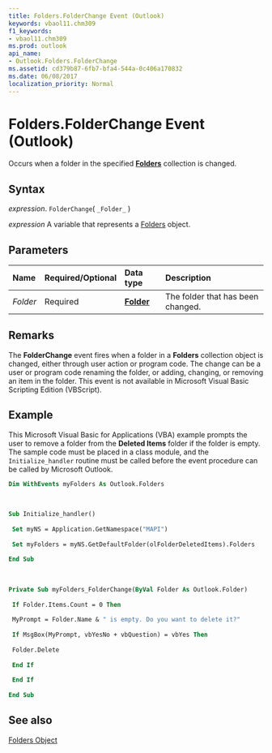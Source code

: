 ```yaml
---
title: Folders.FolderChange Event (Outlook)
keywords: vbaol11.chm309
f1_keywords:
- vbaol11.chm309
ms.prod: outlook
api_name:
- Outlook.Folders.FolderChange
ms.assetid: cd379b87-6fb7-bfa4-544a-0c406a170832
ms.date: 06/08/2017
localization_priority: Normal
---
```



# Folders.FolderChange Event (Outlook)

Occurs when a folder in the specified  **[Folders](Outlook.Folders.md)** collection is changed.


## Syntax

_expression_. `FolderChange`( `_Folder_` )

_expression_ A variable that represents a [Folders](./Outlook.Folders.md) object.


## Parameters



|Name|Required/Optional|Data type|Description|
|:-----|:-----|:-----|:-----|
| _Folder_|Required| **[Folder](Outlook.Folder.md)**|The folder that has been changed.|

## Remarks

The  **FolderChange** event fires when a folder in a **Folders** collection object is changed, either through user action or program code. The change can be a user or program code renaming the folder, or adding, changing, or removing an item in the folder. This event is not available in Microsoft Visual Basic Scripting Edition (VBScript).


## Example

This Microsoft Visual Basic for Applications (VBA) example prompts the user to remove a folder from the  **Deleted Items** folder if the folder is empty. The sample code must be placed in a class module, and the `Initialize_handler` routine must be called before the event procedure can be called by Microsoft Outlook.


```vb
Dim WithEvents myFolders As Outlook.Folders 
 
 
 
Sub Initialize_handler() 
 
 Set myNS = Application.GetNamespace("MAPI") 
 
 Set myFolders = myNS.GetDefaultFolder(olFolderDeletedItems).Folders 
 
End Sub 
 
 
 
Private Sub myFolders_FolderChange(ByVal Folder As Outlook.Folder) 
 
 If Folder.Items.Count = 0 Then 
 
 MyPrompt = Folder.Name & " is empty. Do you want to delete it?" 
 
 If MsgBox(MyPrompt, vbYesNo + vbQuestion) = vbYes Then 
 
 Folder.Delete 
 
 End If 
 
 End If 
 
End Sub
```


## See also


[Folders Object](Outlook.Folders.md)

